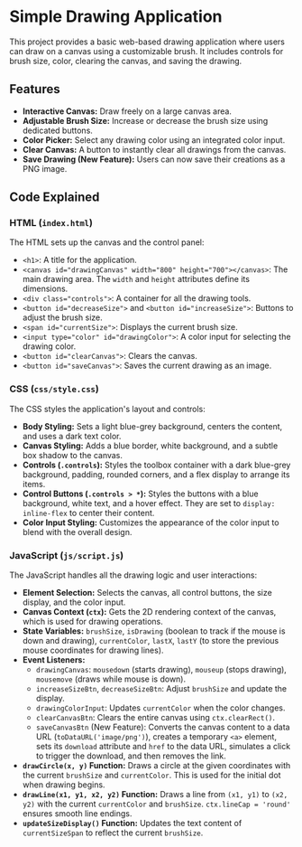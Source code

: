 # Simple Drawing Application

This project provides a basic web-based drawing application where users can draw on a canvas using a customizable brush. It includes controls for brush size, color, clearing the canvas, and saving the drawing.

## Features

*   **Interactive Canvas:** Draw freely on a large canvas area.
*   **Adjustable Brush Size:** Increase or decrease the brush size using dedicated buttons.
*   **Color Picker:** Select any drawing color using an integrated color input.
*   **Clear Canvas:** A button to instantly clear all drawings from the canvas.
*   **Save Drawing (New Feature):** Users can now save their creations as a PNG image.

## Code Explained

### HTML (`index.html`)

The HTML sets up the canvas and the control panel:

*   `<h1>`: A title for the application.
*   `<canvas id="drawingCanvas" width="800" height="700"></canvas>`: The main drawing area. The `width` and `height` attributes define its dimensions.
*   `<div class="controls">`: A container for all the drawing tools.
*   `<button id="decreaseSize">` and `<button id="increaseSize">`: Buttons to adjust the brush size.
*   `<span id="currentSize">`: Displays the current brush size.
*   `<input type="color" id="drawingColor">`: A color input for selecting the drawing color.
*   `<button id="clearCanvas">`: Clears the canvas.
*   `<button id="saveCanvas">`: Saves the current drawing as an image.

### CSS (`css/style.css`)

The CSS styles the application's layout and controls:

*   **Body Styling:** Sets a light blue-grey background, centers the content, and uses a dark text color.
*   **Canvas Styling:** Adds a blue border, white background, and a subtle box shadow to the canvas.
*   **Controls (`.controls`):** Styles the toolbox container with a dark blue-grey background, padding, rounded corners, and a flex display to arrange its items.
*   **Control Buttons (`.controls > *`):** Styles the buttons with a blue background, white text, and a hover effect. They are set to `display: inline-flex` to center their content.
*   **Color Input Styling:** Customizes the appearance of the color input to blend with the overall design.

### JavaScript (`js/script.js`)

The JavaScript handles all the drawing logic and user interactions:

*   **Element Selection:** Selects the canvas, all control buttons, the size display, and the color input.
*   **Canvas Context (`ctx`):** Gets the 2D rendering context of the canvas, which is used for drawing operations.
*   **State Variables:** `brushSize`, `isDrawing` (boolean to track if the mouse is down and drawing), `currentColor`, `lastX`, `lastY` (to store the previous mouse coordinates for drawing lines).
*   **Event Listeners:**
    *   `drawingCanvas`: `mousedown` (starts drawing), `mouseup` (stops drawing), `mousemove` (draws while mouse is down).
    *   `increaseSizeBtn`, `decreaseSizeBtn`: Adjust `brushSize` and update the display.
    *   `drawingColorInput`: Updates `currentColor` when the color changes.
    *   `clearCanvasBtn`: Clears the entire canvas using `ctx.clearRect()`.
    *   `saveCanvasBtn` (New Feature): Converts the canvas content to a data URL (`toDataURL('image/png')`), creates a temporary `<a>` element, sets its `download` attribute and `href` to the data URL, simulates a click to trigger the download, and then removes the link.
*   **`drawCircle(x, y)` Function:** Draws a circle at the given coordinates with the current `brushSize` and `currentColor`. This is used for the initial dot when drawing begins.
*   **`drawLine(x1, y1, x2, y2)` Function:** Draws a line from `(x1, y1)` to `(x2, y2)` with the current `currentColor` and `brushSize`. `ctx.lineCap = 'round'` ensures smooth line endings.
*   **`updateSizeDisplay()` Function:** Updates the text content of `currentSizeSpan` to reflect the current `brushSize`.
